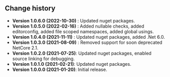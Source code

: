 Change history
--------------

* **Version 1.0.6.0 (2022-10-30)** : Updated nuget packages.
* **Version 1.0.5.0 (2022-02-16)** : Added nullable checks, added editorconfig, added file scoped namespaces, added global usings.
* **Version 1.0.4.0 (2021-11-11)** : Updated nuget packages, added .Net 6.0.
* **Version 1.0.3.0 (2021-08-09)** : Removed support for soon deprecated NetCore 2.1.
* **Version 1.0.2.0 (2021-07-25)**: Updated nuget packages, enabled source linking for debugging.
* **Version 1.0.1.0 (2021-02-21)**: Updated nuget packages.
* **Version 1.0.0.0 (2021-01-20)**: Initial release.
